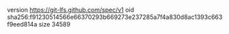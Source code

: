 version https://git-lfs.github.com/spec/v1
oid sha256:f91230514566e66370293b669273e237285a7f4a830d8ac1393c663f9eed814a
size 34589
